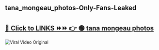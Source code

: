 
 ## tana_mongeau_photos-Only-Fans-Leaked

# <h2><a href="https://clipsfans.com/tana_mongeau_photos&ref=git">🔗 Click to LINKS ⏩⏩ 👉 🟢 tana mongeau photos </a></h2>

<a href="https://clipsfans.com/tana_mongeau_photos&ref=git" rel="nofollow" data-target="animated-image.originalLink"><img src="https://i.ibb.co.com/xMMVF88/686577567.gif" alt="Viral Video Original" style="max-width: 100%; display: inline-block;" data-target="animated-image.originalImage"></a>
